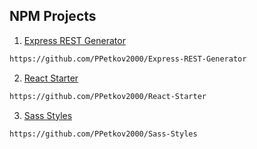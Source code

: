 ## NPM Projects

1. [Express REST Generator](https://github.com/PPetkov2000/Express-REST-Generator)
```sh
https://github.com/PPetkov2000/Express-REST-Generator
```
2. [React Starter](https://github.com/PPetkov2000/React-Starter)
```sh
https://github.com/PPetkov2000/React-Starter
```
3. [Sass Styles](https://github.com/PPetkov2000/Sass-Styles)
```sh
https://github.com/PPetkov2000/Sass-Styles
```
